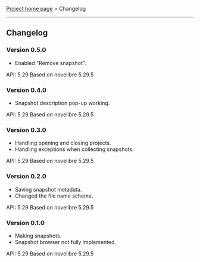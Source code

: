 [Project home page](../) > Changelog

------------------------------------------------------------------------

## Changelog

### Version 0.5.0

- Enabled "Remove snapshot".

API: 5.29
Based on novelibre 5.29.5


### Version 0.4.0

- Snapshot description pop-up working.

API: 5.29
Based on novelibre 5.29.5


### Version 0.3.0

- Handling opening and closing projects.
- Handling exceptions when collecting snapshots.

API: 5.29
Based on novelibre 5.29.5


### Version 0.2.0

- Saving snapshot metadata.
- Changed the file name scheme. 

API: 5.29
Based on novelibre 5.29.5


### Version 0.1.0

- Making snapshots.
- Snapshot browser not fully implemented.

API: 5.29
Based on novelibre 5.29.5
